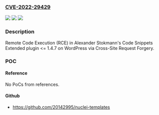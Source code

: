 ### [CVE-2022-29429](https://cve.mitre.org/cgi-bin/cvename.cgi?name=CVE-2022-29429)
![](https://img.shields.io/static/v1?label=Product&message=Code%20Snippets%20Extended%20(WordPress%20plugin)&color=blue)
![](https://img.shields.io/static/v1?label=Version&message=%3C%3D%201.4.7%3C%3D%201.4.7%20&color=brighgreen)
![](https://img.shields.io/static/v1?label=Vulnerability&message=CWE-352%20Cross-Site%20Request%20Forgery%20(CSRF)&color=brighgreen)

### Description

Remote Code Execution (RCE) in Alexander Stokmann's Code Snippets Extended plugin <= 1.4.7 on WordPress via Cross-Site Request Forgery.

### POC

#### Reference
No PoCs from references.

#### Github
- https://github.com/20142995/nuclei-templates


